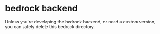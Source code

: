 # bedrock backend

Unless you're developing the bedrock backend, or need a custom version, you can safely delete this bedrock directory.
